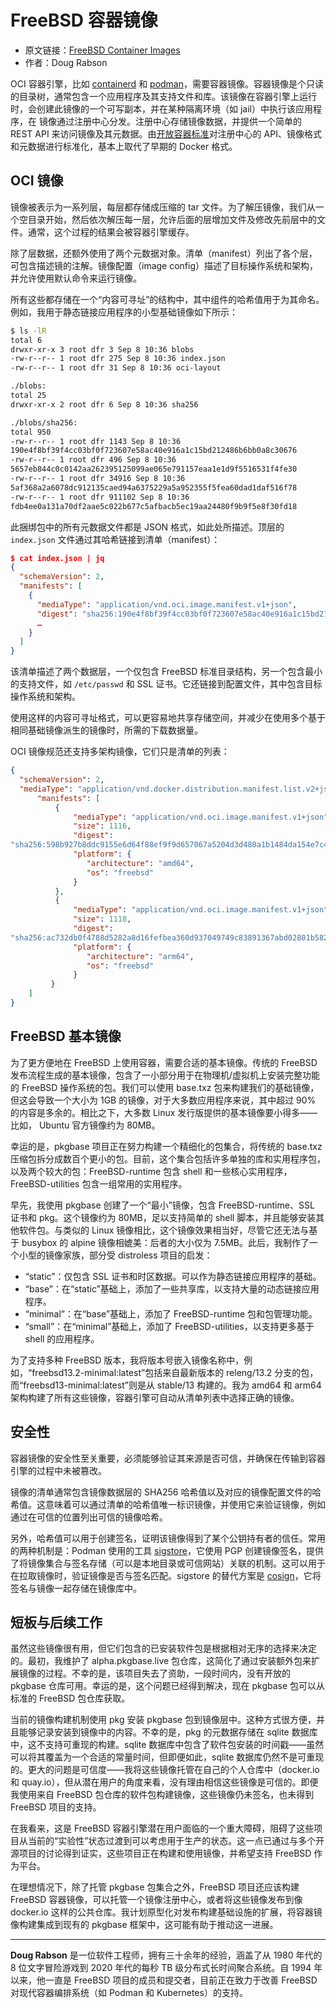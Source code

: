 # FreeBSD 容器镜像

- 原文链接：[FreeBSD Container Images](https://freebsdfoundation.org/our-work/journal/browser-based-edition/freebsd-14-0/freebsd-container-images/)
- 作者：Doug Rabson

OCI 容器引擎，比如 [containerd](https://containerd.io/) 和 [podman](https://podman.io/)，需要容器镜像。容器镜像是个只读的目录树，通常包含一个应用程序及其支持文件和库。该镜像在容器引擎上运行时，会创建此镜像的一个可写副本，并在某种隔离环境（如 jail）中执行该应用程序，在 
镜像通过注册中心分发。注册中心存储镜像数据，并提供一个简单的 REST API 来访问镜像及其元数据。由[开放容器标准](https://opencontainers.org/)对注册中心的 API、镜像格式和元数据进行标准化，基本上取代了早期的 Docker 格式。

## OCI 镜像

镜像被表示为一系列层，每层都存储成压缩的 tar 文件。为了解压镜像，我们从一个空目录开始，然后依次解压每一层，允许后面的层增加文件及修改先前层中的文件。通常，这个过程的结果会被容器引擎缓存。

除了层数据，还额外使用了两个元数据对象。清单（manifest）列出了各个层，可包含描述镜的注解。镜像配置（image config）描述了目标操作系统和架构，并允许使用默认命令来运行镜像。

所有这些都存储在一个“内容可寻址”的结构中，其中组件的哈希值用于为其命名。例如，我用于静态链接应用程序的小型基础镜像如下所示：

```sh
$ ls -lR
total 6
drwxr-xr-x 3 root dfr 3 Sep 8 10:36 blobs
-rw-r--r-- 1 root dfr 275 Sep 8 10:36 index.json
-rw-r--r-- 1 root dfr 31 Sep 8 10:36 oci-layout

./blobs:
total 25
drwxr-xr-x 2 root dfr 6 Sep 8 10:36 sha256

./blobs/sha256:
total 950
-rw-r--r-- 1 root dfr 1143 Sep 8 10:36
190e4f8bf39f4cc03bf0f723607e58ac40e916a1c15bd212486b6bb0a8c30676
-rw-r--r-- 1 root dfr 496 Sep 8 10:36
5657eb844c0c0142aa262395125099ae065e791157eaa1e1d9f5516531f4fe30
-rw-r--r-- 1 root dfr 34916 Sep 8 10:36
5af368a2a6078dc912135caed94a6375229a5a952355f5fea60dad1daf516f78
-rw-r--r-- 1 root dfr 911102 Sep 8 10:36
fdb4ee0a131a70df2aae5c022b677c5afbacb5ec19aa24480f9b9f5e8f30fd18
```

此捆绑包中的所有元数据文件都是 JSON 格式，如此处所描述。顶层的 `index.json` 文件通过其哈希链接到清单（manifest）：

```json
$ cat index.json | jq
{
  "schemaVersion": 2,
  "manifests": [
    {
      "mediaType": "application/vnd.oci.image.manifest.v1+json",
      "digest": "sha256:190e4f8bf39f4cc03bf0f723607e58ac40e916a1c15bd212486b6bb0a8c30676",
      …
    }
  ]
}
```

该清单描述了两个数据层，一个仅包含 FreeBSD 标准目录结构，另一个包含最小的支持文件，如 `/etc/passwd` 和 SSL 证书。它还链接到配置文件，其中包含目标操作系统和架构。

使用这样的内容可寻址格式，可以更容易地共享存储空间，并减少在使用多个基于相同基础镜像派生的镜像时，所需的下载数据量。

OCI 镜像规范还支持多架构镜像，它们只是清单的列表：

```json
{
  "schemaVersion": 2,
  "mediaType": "application/vnd.docker.distribution.manifest.list.v2+json",
      "manifests": [
          {
              "mediaType": "application/vnd.oci.image.manifest.v1+json",
              "size": 1116,
              "digest":
"sha256:598b927b8ddc9155e6d64f88ef9f9d657067a5204d3d480a1b1484da154e7c4",
              "platform": {
                 "architecture": "amd64",
                 "os": "freebsd"
              }
          },
          {
              "mediaType": "application/vnd.oci.image.manifest.v1+json",
              "size": 1118,
              "digest":
"sha256:ac732db0f4788d5282a8d16fefbea360d937049749c83891367abd02801b582",
              "platform": {
                 "architecture": "arm64",
                 "os": "freebsd"
              }
         }
    ]
}
```

## FreeBSD 基本镜像

为了更方便地在 FreeBSD 上使用容器，需要合适的基本镜像。传统的 FreeBSD 发布流程生成的基本镜像，包含了一小部分用于在物理机/虚拟机上安装完整功能的 FreeBSD 操作系统的包。我们可以使用 base.txz 包来构建我们的基础镜像，但这会导致一个大小为 1GB 的镜像，对于大多数应用程序来说，其中超过 90% 的内容是多余的。相比之下，大多数 Linux 发行版提供的基本镜像要小得多——比如， Ubuntu 官方镜像约为 80MB。

幸运的是，pkgbase 项目正在努力构建一个精细化的包集合，将传统的 base.txz 压缩包拆分成数百个更小的包。目前，这个集合包括许多单独的库和实用程序包，以及两个较大的包：FreeBSD-runtime 包含 shell 和一些核心实用程序，FreeBSD-utilities 包含一组常用的实用程序。

早先，我使用 pkgbase 创建了一个“最小”镜像，包含 FreeBSD-runtime、SSL 证书和 pkg。这个镜像约为 80MB，足以支持简单的 shell 脚本，并且能够安装其他软件包。与类似的 Linux 镜像相比，这个镜像效果相当好，尽管它还无法与基于 busybox 的 alpine 镜像相媲美：后者的大小仅为 7.5MB。此后，我制作了一个小型的镜像家族，部分受 distroless 项目的启发：

* “static”：仅包含 SSL 证书和时区数据。可以作为静态链接应用程序的基础。
* “base”：在“static”基础上，添加了一些共享库，以支持大量的动态链接应用程序。
* “minimal”：在“base”基础上，添加了 FreeBSD-runtime 包和包管理功能。
* “small”：在“minimal”基础上，添加了 FreeBSD-utilities，以支持更多基于 shell 的应用程序。

为了支持多种 FreeBSD 版本，我将版本号嵌入镜像名称中，例如，“freebsd13.2-minimal:latest”包括来自最新版本的 releng/13.2 分支的包，而“freebsd13-minimal:latest”则是从 stable/13 构建的。我为 amd64 和 arm64 架构构建了所有这些镜像，容器引擎可自动从清单列表中选择正确的镜像。

## 安全性

容器镜像的安全性至关重要，必须能够验证其来源是否可信，并确保在传输到容器引擎的过程中未被篡改。

镜像的清单通常包含镜像数据层的 SHA256 哈希值以及对应的镜像配置文件的哈希值。这意味着可以通过清单的哈希值唯一标识镜像，并使用它来验证镜像，例如通过在可信的位置列出可信的镜像哈希。

另外，哈希值可以用于创建签名，证明该镜像得到了某个公钥持有者的信任。常用的两种机制是：Podman 使用的工具 [sigstore](https://access.redhat.com/documentation/en-us/red_hat_enterprise_linux/8/html/building_running_and_managing_containers/assembly_signing-container-images_building-running-and-managing-containers)，它使用 PGP 创建镜像签名，提供了将镜像集合与签名存储（可以是本地目录或可信网站）关联的机制。这可以用于在拉取镜像时，验证镜像是否与签名匹配。sigstore 的替代方案是 [cosign](https://github.com/sigstore/cosign)，它将签名与镜像一起存储在镜像库中。

## 短板与后续工作

虽然这些镜像很有用，但它们包含的已安装软件包是根据相对无序的选择来决定的。最初，我维护了 alpha.pkgbase.live 包仓库，这简化了通过安装额外包来扩展镜像的过程。不幸的是，该项目失去了资助，一段时间内，没有开放的 pkgbase 仓库可用。幸运的是，这个问题已经得到解决，现在 pkgbase 包可以从标准的 FreeBSD 包仓库获取。

当前的镜像构建机制使用 pkg 安装 pkgbase 包到镜像层中。这种方式很方便，并且能够记录安装到镜像中的内容。不幸的是，pkg 的元数据存储在 sqlite 数据库中，这不支持可重现的构建。sqlite 数据库中包含了软件包安装的时间戳——虽然可以将其覆盖为一个合适的常量时间，但即便如此，sqlite 数据库仍然不是可重现的。更大的问题是可信度——我将这些镜像托管在自己的个人仓库中（docker.io 和 quay.io），但从潜在用户的角度来看，没有理由相信这些镜像是可信的。即便我使用来自 FreeBSD 包仓库的软件包构建镜像，这些镜像仍未签名，也未得到 FreeBSD 项目的支持。

在我看来，这是 FreeBSD 容器引擎潜在用户面临的一个重大障碍，阻碍了这些项目从当前的“实验性”状态过渡到可以考虑用于生产的状态。这一点已通过与多个开源项目的讨论得到证实，这些项目正在构建和使用镜像，并希望支持 FreeBSD 作为平台。

在理想情况下，除了托管 pkgbase 包集合之外，FreeBSD 项目还应该构建 FreeBSD 容器镜像，可以托管一个镜像注册中心，或者将这些镜像发布到像 docker.io 这样的公共仓库。我计划原型化对发布构建基础设施的扩展，将容器镜像构建集成到现有的 pkgbase 框架中，这可能有助于推动这一进展。

---

**Doug Rabson** 是一位软件工程师，拥有三十余年的经验，涵盖了从 1980 年代的 8 位文字冒险游戏到 2020 年代的每秒 TB 级分布式长时间聚合系统。自 1994 年以来，他一直是 FreeBSD 项目的成员和提交者，目前正在致力于改善 FreeBSD 对现代容器编排系统（如 Podman 和 Kubernetes）的支持。